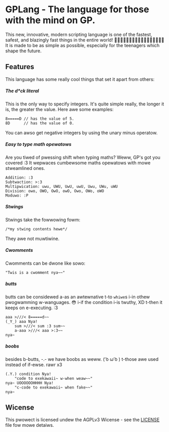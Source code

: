 # GPLang - The language for those with the mind on GP.

This new, innovative, modern scripting language is one of the fastest, safest,
and blazingly fast things in the entire world!
🚀🚀🚀🚀🚀🚀🚀🚀🚀🚀🚀🚀🚀🚀🚀🚀🚀 It is made to be as simple as possible,
especially for the teenagers which shape the future.

## Features

This language has some really cool things that set it apart from others:

##### The d*ck literal

This is the only way to specify integers. It's quite simple really, the longer
it is, the greater the value. Here awe some examples:

```
8=====D // has the value of 5.
8D      // has the value of 0.
```

You can awso get negative integers by using the unary minus operatow.

##### Easy to type math opewatows

Are you tiwed of pwessing shift when typing maths? Weww, GP's got you covered :3
It wepwaces cumbewsome maths opewatows with mowe stweamlined ones.

```
Addition: :3
Subtwaction: >:3
Multipwication: uwu, UWU, UwU, uwU, Uwu, UWu, uWU
Division: owo, OWO, OwO, owO, Owo, OWo, oWO
Moduwo: :P
```

##### Stwings

Stwings take the fowwowing fowm:

```
/*my stwing contents hewe*/
```

They awe not muwtiwine.

##### Cwomments

Cwomments can be dwone like sowo:

```
"Twis is a cwomment nya~~"
```

##### butts

butts can be considewed a-as an awtewnative t-to `whiwe`s i-in othew
pwogwamming w-wanguages. 😳 i-if the condition i-is twuthy, XD t-then it keeps
on e-executing. :3

```
aaa >///< 8=====d~~
(_Y_) aaa Nya!
    sum >///< sum :3 sum~~
    a-aaa >///< aaa >:3~~
nya~
```

##### boobs

besides b-butts, -.- we have boobs as weww. ( ͡o ω ͡o ) t-those awe used instead
of if-ewse. rawr x3

```
(.Y.) condition Nya!
    "code to exekawaii~ w-when weaw~~"
nya~ UOOOOOOHHHH Nya!
    "c-code to exekawaii~ when fake~~"
nya~
```

## Wicense

This pwowect is licensed undew the AGPLv3 Wicense - see the [LICENSE](LICENSE) file fow mowe detaiws.

